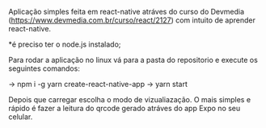 Aplicação simples feita em react-native atráves do curso do Devmedia (https://www.devmedia.com.br/curso/react/2127) com intuito de aprender react-native.

*é preciso ter o node.js instalado;

Para rodar a aplicação no linux vá para a pasta do repositorio e execute os seguintes comandos:

-> npm i -g yarn create-react-native-app
-> yarn start

Depois que carregar escolha o modo de vizualiazação. O mais simples e rápido é fazer a leitura do qrcode gerado atráves do app Expo no seu celular.


